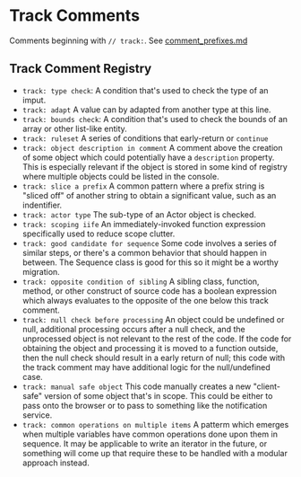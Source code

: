 # Track Comments

Comments beginning with `// track:`. See
[comment_prefixes.md](../contributors/comment_prefixes.md)

## Track Comment Registry

- `track: type check`:
  A condition that's used to check the type of an imput.
- `track: adapt`
  A value can by adapted from another type at this line.
- `track: bounds check`:
  A condition that's used to check the bounds of an array
  or other list-like entity.
- `track: ruleset`
  A series of conditions that early-return or `continue`
- `track: object description in comment`
  A comment above the creation of some object which
  could potentially have a `description` property.
  This is especially relevant if the object is stored
  in some kind of registry where multiple objects
  could be listed in the console.
- `track: slice a prefix`
  A common pattern where a prefix string is "sliced off"
  of another string to obtain a significant value, such
  as an indentifier.
- `track: actor type`
  The sub-type of an Actor object is checked.
- `track: scoping iife`
  An immediately-invoked function expression specifically
  used to reduce scope clutter.
- `track: good candidate for sequence`
  Some code involves a series of similar steps,
  or there's a common behavior that should happen
  in between. The Sequence class is good for this so
  it might be a worthy migration.
- `track: opposite condition of sibling`
  A sibling class, function, method, or other construct of
  source code has a boolean expression which always evaluates
  to the opposite of the one below this track comment.
- `track: null check before processing`
  An object could be undefined or null, additional processing
  occurs after a null check, and the unprocessed object is not
  relevant to the rest of the code. If the code for obtaining
  the object and processing it is moved to a function outside,
  then the null check should result in a early return of null;
  this code with the track comment may have additional logic
  for the null/undefined case.
- `track: manual safe object`
  This code manually creates a new "client-safe" version of
  some object that's in scope. This could be either to pass
  onto the browser or to pass to something like the
  notification service.
- `track: common operations on multiple items`
  A patterm which emerges when multiple variables have
  common operations done upon them in sequence.
  It may be applicable to write an iterator in the
  future, or something will come up that require
  these to be handled with a modular approach instead.

